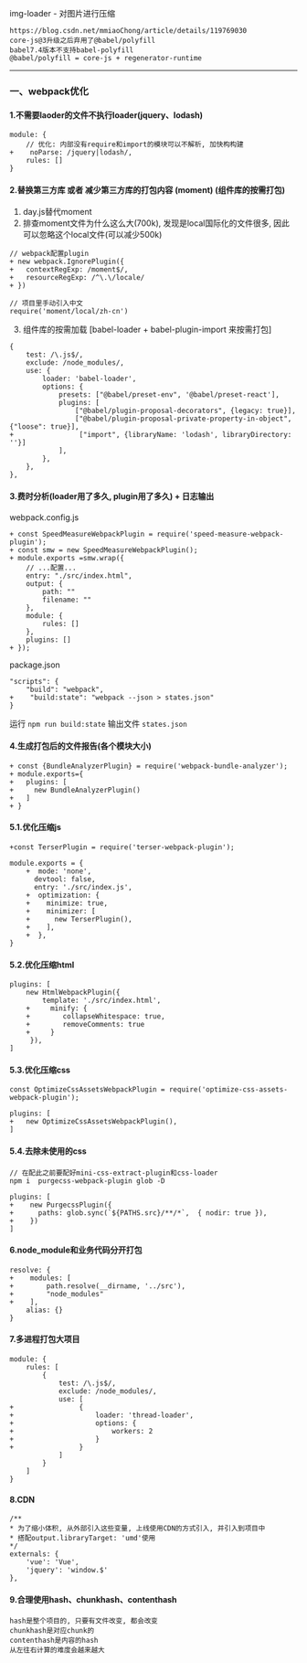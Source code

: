 

img-loader - 对图片进行压缩


```
https://blog.csdn.net/mmiaoChong/article/details/119769030
core-js@3升级之后弃用了@babel/polyfill
babel7.4版本不支持babel-polyfill
@babel/polyfill = core-js + regenerator-runtime
```

---


### 一、webpack优化

#### 1.不需要laoder的文件不执行loader(jquery、lodash)

```
module: {
    // 优化: 内部没有require和import的模块可以不解析, 加快构构建
+    noParse: /jquery|lodash/,
    rules: []
}
```

#### 2.替换第三方库 或者 减少第三方库的打包内容 (moment) (组件库的按需打包)

1) day.js替代moment
2) 排查moment文件为什么这么大(700k), 发现是local国际化的文件很多, 
   因此可以忽略这个local文件(可以减少500k)

```
// webpack配置plugin
+ new webpack.IgnorePlugin({
+   contextRegExp: /moment$/,
+   resourceRegExp: /^\.\/locale/
+ })

// 项目里手动引入中文
require('moment/local/zh-cn')
```

3) 组件库的按需加载 [babel-loader + babel-plugin-import 来按需打包]

```
{
    test: /\.js$/,
    exclude: /node_modules/,
    use: {
        loader: 'babel-loader',
        options: {
            presets: ["@babel/preset-env", '@babel/preset-react'],
            plugins: [
                ["@babel/plugin-proposal-decorators", {legacy: true}],
                ["@babel/plugin-proposal-private-property-in-object", {"loose": true}],
+                ["import", {libraryName: 'lodash', libraryDirectory: ''}]
            ],
        },
    },
},
```

#### 3.费时分析(loader用了多久, plugin用了多久) + 日志输出 

webpack.config.js

```
+ const SpeedMeasureWebpackPlugin = require('speed-measure-webpack-plugin');
+ const smw = new SpeedMeasureWebpackPlugin();
+ module.exports =smw.wrap({
    // ...配置...
    entry: "./src/index.html",
    output: {
        path: ""
        filename: ""
    },
    module: {
        rules: []
    },
    plugins: []
+ });
```

package.json

```
"scripts": {
    "build": "webpack",
+    "build:state": "webpack --json > states.json"
}
```

运行 `npm run build:state` 输出文件 `states.json`

#### 4.生成打包后的文件报告(各个模块大小)

```
+ const {BundleAnalyzerPlugin} = require('webpack-bundle-analyzer');
+ module.exports={
+   plugins: [
+     new BundleAnalyzerPlugin()
+   ]
+ }
```

#### 5.1.优化压缩js
```
+const TerserPlugin = require('terser-webpack-plugin');

module.exports = {
    +  mode: 'none',
      devtool: false,
      entry: './src/index.js',
    +  optimization: {
    +    minimize: true,
    +    minimizer: [
    +      new TerserPlugin(),
    +    ],
    +  },
}
```

#### 5.2.优化压缩html
```
plugins: [
    new HtmlWebpackPlugin({
        template: './src/index.html',
    +     minify: {  
    +        collapseWhitespace: true,
    +        removeComments: true
    +     }
     }),
]
```

#### 5.3.优化压缩css
```
const OptimizeCssAssetsWebpackPlugin = require('optimize-css-assets-webpack-plugin');

plugins: [
+   new OptimizeCssAssetsWebpackPlugin(),
]
```

#### 5.4.去除未使用的css
```
// 在配此之前要配好mini-css-extract-plugin和css-loader
npm i  purgecss-webpack-plugin glob -D

plugins: [
+    new PurgecssPlugin({
+      paths: glob.sync(`${PATHS.src}/**/*`,  { nodir: true }),
+    })
]
```

#### 6.node_module和业务代码分开打包
```
resolve: {
+    modules: [
+        path.resolve(__dirname, '../src'),
+        "node_modules"
+    ],
    alias: {}
}
```

#### 7.多进程打包大项目
```
module: {
    rules: [
        {
            test: /\.js$/,
            exclude: /node_modules/,
            use: [
+                {
+                    loader: 'thread-loader',
+                    options: {
+                        workers: 2
+                    }
+                }
            ]
        }
    ]
}
```

#### 8.CDN
```
/**
* 为了缩小体积, 从外部引入这些变量, 上线使用CDN的方式引入, 并引入到项目中
* 搭配output.libraryTarget: 'umd'使用
*/
externals: {
    'vue': 'Vue',
    'jquery': 'window.$'
},
```

#### 9.合理使用hash、chunkhash、contenthash
```
hash是整个项目的, 只要有文件改变, 都会改变
chunkhash是对应chunk的
contenthash是内容的hash
从左往右计算的难度会越来越大
```